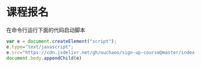 # 课程报名

在命令行运行下面的代码启动脚本
``` javascript
var e = document.createElement("script");
e.type="text/javascript";
e.src="https://cdn.jsdelivr.net/gh/ouchaoo/sign-up-course@master/index-V1.0.js";
document.body.appendChild(e)
```